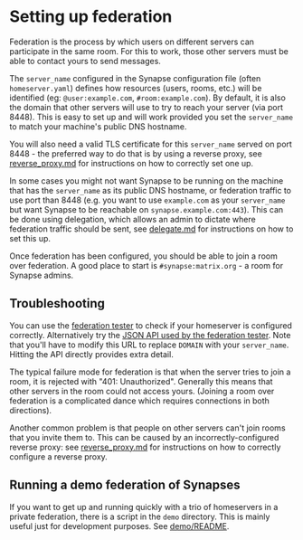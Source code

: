 Setting up federation
=====================

Federation is the process by which users on different servers can participate
in the same room. For this to work, those other servers must be able to contact
yours to send messages.

The `server_name` configured in the Synapse configuration file (often
`homeserver.yaml`) defines how resources (users, rooms, etc.) will be
identified (eg: `@user:example.com`, `#room:example.com`). By default,
it is also the domain that other servers will use to try to reach your
server (via port 8448). This is easy to set up and will work provided
you set the `server_name` to match your machine's public DNS hostname. 

You will also need a valid TLS certificate for this `server_name` served
on port 8448 - the preferred way to do that is by using a reverse proxy,
see [reverse_proxy.md](<reverse_proxy.md>) for instructions on how to
correctly set one up.

In some cases you might not want Synapse to be running on the machine that
has the `server_name` as its public DNS hostname, or federation traffic
to use port than 8448 (e.g. you want to use `example.com` as your `server_name`
but want Synapse to be reachable on `synapse.example.com:443`). This can
be done using delegation, which allows an admin to dictate where federation
traffic should be sent, see [delegate.md](<delegate.md>) for instructions on
how to set this up. 

Once federation has been configured, you should be able to join a room over
federation. A good place to start is `#synapse:matrix.org` - a room for
Synapse admins.

## Troubleshooting

You can use the [federation tester](<https://matrix.org/federationtester>)
to check if your homeserver is configured correctly. Alternatively try the
[JSON API used by the federation tester](https://matrix.org/federationtester/api/report?server_name=DOMAIN).
Note that you'll have to modify this URL to replace `DOMAIN` with your
`server_name`. Hitting the API directly provides extra detail.

The typical failure mode for federation is that when the server tries to join
a room, it is rejected with "401: Unauthorized". Generally this means that other
servers in the room could not access yours. (Joining a room over federation is
a complicated dance which requires connections in both directions).

Another common problem is that people on other servers can't join rooms that
you invite them to. This can be caused by an incorrectly-configured reverse
proxy: see [reverse_proxy.md](<reverse_proxy.md>) for instructions on how to correctly
configure a reverse proxy.

## Running a demo federation of Synapses

If you want to get up and running quickly with a trio of homeservers in a
private federation, there is a script in the `demo` directory. This is mainly
useful just for development purposes. See [demo/README](<../demo/README>).
